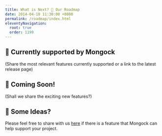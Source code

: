 ```yaml
---
title: What is Next? 🚀 Our Roadmap  
date: 2014-04-18 11:30:00 +0800 
permalink: /roadmap/index.html
eleventyNavigation:
  root: true
  order: 1199
---
```


## 💪 Currently supported by Mongock

(Share the most relevant features currently supported or a link to the latest release page)

## 🤖 Coming Soon!

(Shall we share the exciting new features?)

## 🧠 Some Ideas?

Please feel free to share with us [here](mailto:dev@cloudyrock.io) if there is a feature that Mongock can help support your project. 